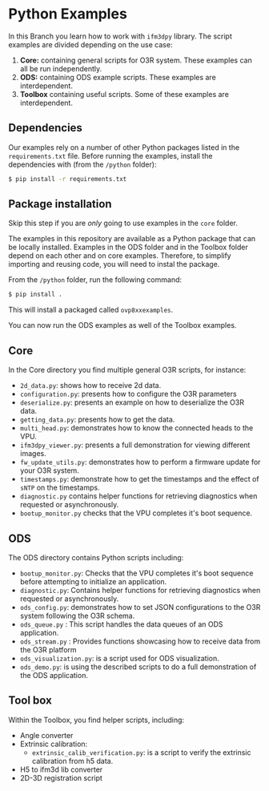 # Python Examples

In this Branch you learn how to work with `ifm3dpy` library. The script examples are divided depending on the use case:
1. **Core:** containing general scripts for O3R system. These examples can all be run independently.
2. **ODS:** containing ODS example scripts. These examples are interdependent.
3. **Toolbox** containing useful scripts. Some of these examples are interdependent.

## Dependencies
Our examples rely on a number of other Python packages listed in the `requirements.txt` file. Before running the examples, install the dependencies with (from the `/python` folder):
```sh
$ pip install -r requirements.txt
```

## Package installation
Skip this step if you are *only* going to use examples in the `core` folder.

The examples in this repository are available as a Python package that can be locally installed. 
Examples in the ODS folder and in the Toolbox folder depend on each other and on core examples. Therefore, to simplify importing and reusing code, you will need to instal the package.

From the `/python` folder, run the following command:
```sh
$ pip install .
```
This will install a packaged called `ovp8xxexamples`.

You can now run the ODS examples as well of the Toolbox examples.

## Core
In the Core directory you find multiple general O3R scripts, for instance:
* `2d_data.py`: shows how to receive 2d data.
* `configuration.py`: presents how to configure the O3R parameters
* `deserialize.py`: presents an example on how to deserialize the O3R data.
* `getting_data.py`: presents how to get the data.
* `multi_head.py`: demonstrates how to know the connected heads to the VPU. 
* `ifm3dpy_viewer.py`: presents a full demonstration for viewing different images.
* `fw_update_utils.py`: demonstrates how to perform a firmware update for your O3R system. 
* `timestamps.py`: demonstrate how to get the timestamps and the effect of `sNTP` on the timestamps.
* `diagnostic.py` contains helper functions for retrieving diagnostics when requested or asynchronously.
* `bootup_monitor.py` checks that the VPU completes it's boot sequence.

## ODS
The ODS directory contains Python scripts including:
* `bootup_monitor.py`: Checks that the VPU completes it's boot sequence before attempting to initialize an application.
* `diagnostic.py`: Contains helper functions for retrieving diagnostics when requested or asynchronously.
* `ods_config.py`: demonstrates how to set JSON configurations to the O3R system following the O3R schema. 
* `ods_queue.py` : This script handles the data queues of an ODS application.
* `ods_stream.py` : Provides functions showcasing how to receive data from the O3R platform
* `ods_visualization.py`: is a script used for ODS visualization.
* `ods_demo.py`: is using the described scripts to do a full demonstration of the ODS application.

## Tool box
Within the Toolbox, you find helper scripts, including:
* Angle converter
* Extrinsic calibration:
    * `extrinsic_calib_verification.py`: is a script to verify the extrinsic calibration from h5 data.
* H5 to ifm3d lib converter
* 2D-3D registration script
